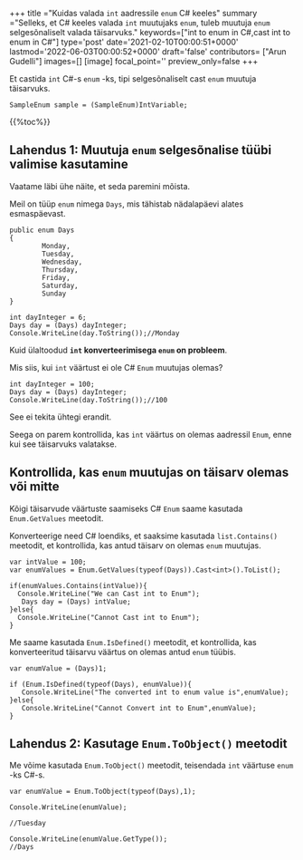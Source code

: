 +++
title   ="Kuidas valada `int` aadressile `enum` C# keeles"
summary ="Selleks, et C# keeles valada `int` muutujaks `enum`, tuleb muutuja `enum` selgesõnaliselt valada täisarvuks."
keywords=["int to enum in C#,cast int to enum in C#"]
type='post'
date='2021-02-10T00:00:51+0000'
lastmod='2022-06-03T00:00:52+0000'
draft='false'
contributors= ["Arun Gudelli"]
images=[]
[image]
focal_point=''
preview_only=false
+++

Et castida `int` C#-s `enum` -ks, tipi selgesõnaliselt cast `enum` muutuja täisarvuks.

```
SampleEnum sample = (SampleEnum)IntVariable;
```

{{%toc%}}

## Lahendus 1: Muutuja `enum` selgesõnalise tüübi valimise kasutamine

Vaatame läbi ühe näite, et seda paremini mõista.

Meil on tüüp `enum` nimega `Days`, mis tähistab nädalapäevi alates esmaspäevast.

```
public enum Days
{
        Monday,  
        Tuesday,  
        Wednesday,  
        Thursday,  
        Friday,  
        Saturday,  
        Sunday
}

int dayInteger = 6;
Days day = (Days) dayInteger;
Console.WriteLine(day.ToString());//Monday
```

Kuid ülaltoodud **`int` konverteerimisega `enum` on probleem**.

Mis siis, kui `int` väärtust ei ole C# `Enum` muutujas olemas?

```
int dayInteger = 100;
Days day = (Days) dayInteger;
Console.WriteLine(day.ToString());//100
```

See ei tekita ühtegi erandit.

Seega on parem kontrollida, kas `int` väärtus on olemas aadressil `Enum`, enne kui see täisarvuks valatakse.

## Kontrollida, kas `enum` muutujas on täisarv olemas või mitte

Kõigi täisarvude väärtuste saamiseks C# `Enum` saame kasutada `Enum.GetValues` meetodit.

Konverteerige need C# loendiks, et saaksime kasutada `list.Contains()` meetodit, et kontrollida, kas antud täisarv on olemas `enum` muutujas.

```
var intValue = 100;
var enumValues = Enum.GetValues(typeof(Days)).Cast<int>().ToList();

if(enumValues.Contains(intValue)){
  Console.WriteLine("We can Cast int to Enum");  
   Days day = (Days) intValue;
}else{
  Console.WriteLine("Cannot Cast int to Enum");
}

```
Me saame kasutada `Enum.IsDefined()` meetodit, et kontrollida, kas konverteeritud täisarvu väärtus on olemas antud `enum` tüübis.  

```
var enumValue = (Days)1;

if (Enum.IsDefined(typeof(Days), enumValue)){
   Console.WriteLine("The converted int to enum value is",enumValue);
}else{
   Console.WriteLine("Cannot Convert int to Enum",enumValue);
}
```


## Lahendus 2: Kasutage `Enum.ToObject()` meetodit

Me võime kasutada `Enum.ToObject()` meetodit, teisendada `int` väärtuse `enum` -ks C#-s.

```
var enumValue = Enum.ToObject(typeof(Days),1);

Console.WriteLine(enumValue);

//Tuesday

Console.WriteLine(enumValue.GetType());
//Days

```





